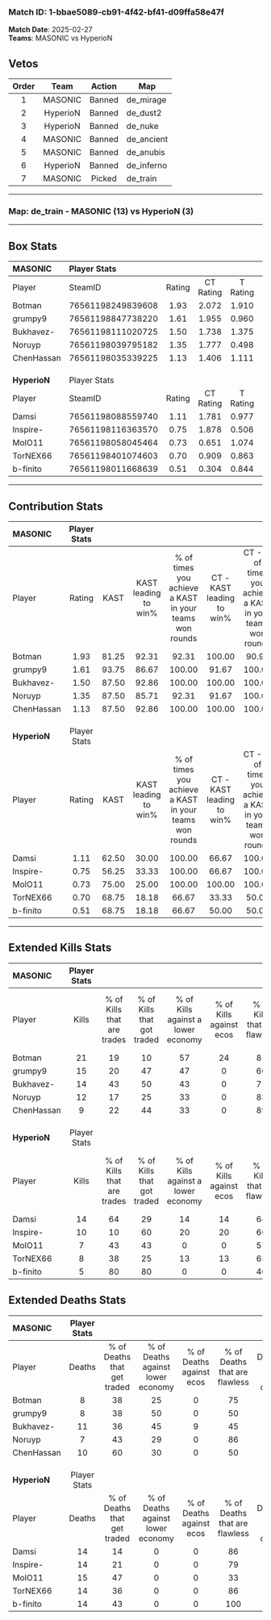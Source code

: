 ### Match ID: 1-bbae5089-cb91-4f42-bf41-d09ffa58e47f  
**Match Date**: 2025-02-27  
**Teams**: MASONIC vs HyperioN  

## Vetos  

| Order | Team | Action | Map |
| :---: | :--: | :----: | --- |
| 1 | MASONIC | Banned | de_mirage |
| 2 | HyperioN | Banned | de_dust2 |
| 3 | HyperioN | Banned | de_nuke |
| 4 | MASONIC | Banned | de_ancient |
| 5 | MASONIC | Banned | de_anubis |
| 6 | HyperioN | Banned | de_inferno |
| 7 | MASONIC | Picked | de_train |

---  

### **Map**: de_train - MASONIC (13) vs HyperioN (3)  
---  

## Box Stats  

| **MASONIC**  | Player Stats      |        |           |          |       |       |       |         |        |      |     |
| :- | :- | :-: | :-: | :-: | :-: | :-: | :-: | :-: | :-: | :-: | :-: |
| Player       | SteamID           | Rating | CT Rating | T Rating | KAST  |  ADR  | Kills | Assists | Deaths | K/D  | HS% |
| Botman       | 76561198249839608 |  1.93  |   2.072   |  1.910   | 81.25 | 119.4 |  21   |    4    |   8    | 2.63 | 47  |
| grumpy9      | 76561198847738220 |  1.61  |   1.955   |  0.960   | 93.75 | 91.1  |  15   |    4    |   8    | 1.88 | 73  |
| Bukhavez-    | 76561198111020725 |  1.50  |   1.738   |  1.375   | 87.50 | 104.9 |  14   |   12    |   11   | 1.27 | 57  |
| Noruyp       | 76561198039795182 |  1.35  |   1.777   |  0.498   | 87.50 | 68.1  |  12   |    2    |   7    | 1.71 | 16  |
| ChenHassan   | 76561198035339225 |  1.13  |   1.406   |  1.111   | 87.50 | 76.9  |   9   |    5    |   10   | 0.90 | 44  |
|              |                   |        |           |          |       |       |       |         |        |      |     |
|              |                   |        |           |          |       |       |       |         |        |      |     |
|              |                   |        |           |          |       |       |       |         |        |      |     |
| **HyperioN** | Player Stats      |        |           |          |       |       |       |         |        |      |     |
| Player       | SteamID           | Rating | CT Rating | T Rating | KAST  |  ADR  | Kills | Assists | Deaths | K/D  | HS% |
| Damsi        | 76561198088559740 |  1.11  |   1.781   |  0.977   | 62.50 | 85.2  |  14   |    5    |   14   | 1.00 | 71  |
| Inspire-     | 76561198116363570 |  0.75  |   1.878   |  0.506   | 56.25 | 59.7  |  10   |    2    |   14   | 0.71 | 70  |
| MolO11       | 76561198058045464 |  0.73  |   0.651   |  1.074   | 75.00 | 65.1  |   7   |    6    |   15   | 0.47 | 71  |
| TorNEX66     | 76561198401074603 |  0.70  |   0.909   |  0.863   | 68.75 | 48.3  |   8   |    2    |   14   | 0.57 | 75  |
| b-finito     | 76561198011668639 |  0.51  |   0.304   |  0.844   | 68.75 | 38.5  |   5   |    3    |   14   | 0.36 | 20  |
---  

## Contribution Stats  

| **MASONIC**  | Player Stats |       |                      |                                                        |                           |                                                             |                          |                                                            |
| :- | :-: | :-: | :-: | :-: | :-: | :-: | :-: | :-: |
| Player       |    Rating    | KAST  | KAST leading to win% | % of times you achieve a KAST in your teams won rounds | CT - KAST leading to win% | CT - % of times you achieve a KAST in your teams won rounds | T - KAST leading to win% | T - % of times you achieve a KAST in your teams won rounds |
| Botman       |     1.93     | 81.25 |        92.31         |                         92.31                          |          100.00           |                            90.91                            |          66.67           |                           100.00                           |
| grumpy9      |     1.61     | 93.75 |        86.67         |                         100.00                         |           91.67           |                           100.00                            |          66.67           |                           100.00                           |
| Bukhavez-    |     1.50     | 87.50 |        92.86         |                         100.00                         |          100.00           |                           100.00                            |          66.67           |                           100.00                           |
| Noruyp       |     1.35     | 87.50 |        85.71         |                         92.31                          |           91.67           |                           100.00                            |          50.00           |                           50.00                            |
| ChenHassan   |     1.13     | 87.50 |        92.86         |                         100.00                         |          100.00           |                           100.00                            |          66.67           |                           100.00                           |
|              |              |       |                      |                                                        |                           |                                                             |                          |                                                            |
|              |              |       |                      |                                                        |                           |                                                             |                          |                                                            |
|              |              |       |                      |                                                        |                           |                                                             |                          |                                                            |
| **HyperioN** | Player Stats |       |                      |                                                        |                           |                                                             |                          |                                                            |
| Player       |    Rating    | KAST  | KAST leading to win% | % of times you achieve a KAST in your teams won rounds | CT - KAST leading to win% | CT - % of times you achieve a KAST in your teams won rounds | T - KAST leading to win% | T - % of times you achieve a KAST in your teams won rounds |
| Damsi        |     1.11     | 62.50 |        30.00         |                         100.00                         |           66.67           |                           100.00                            |          14.29           |                           100.00                           |
| Inspire-     |     0.75     | 56.25 |        33.33         |                         100.00                         |           66.67           |                           100.00                            |          16.67           |                           100.00                           |
| MolO11       |     0.73     | 75.00 |        25.00         |                         100.00                         |          100.00           |                           100.00                            |          10.00           |                           100.00                           |
| TorNEX66     |     0.70     | 68.75 |        18.18         |                         66.67                          |           33.33           |                            50.00                            |          12.50           |                           100.00                           |
| b-finito     |     0.51     | 68.75 |        18.18         |                         66.67                          |           50.00           |                            50.00                            |          11.11           |                           100.00                           |
---  

## Extended Kills Stats  

| **MASONIC**  | Player Stats |                            |                            |                                    |                         |                              |                                 |                                       |                    |           |
| :- | :-: | :-: | :-: | :-: | :-: | :-: | :-: | :-: | :-: | :-: |
| Player       |    Kills     | % of Kills that are trades | % of Kills that got traded | % of Kills against a lower economy | % of Kills against ecos | % of Kills that are flawless | % of Kills that are close duels | % of Kills that are assisted by flash | Pistol Round Kills | AWP Kills |
| Botman       |      21      |             19             |             10             |                 57                 |           24            |              81              |                0                |                   0                   |         0          |     2     |
| grumpy9      |      15      |             20             |             47             |                 47                 |            0            |              60              |                7                |                  20                   |         0          |     2     |
| Bukhavez-    |      14      |             43             |             50             |                 43                 |            0            |              71              |                0                |                   7                   |         0          |     3     |
| Noruyp       |      12      |             17             |             25             |                 33                 |            0            |              83              |                0                |                   8                   |         9          |     1     |
| ChenHassan   |      9       |             22             |             44             |                 33                 |            0            |              89              |                0                |                   0                   |         0          |     1     |
|              |              |                            |                            |                                    |                         |                              |                                 |                                       |                    |           |
|              |              |                            |                            |                                    |                         |                              |                                 |                                       |                    |           |
|              |              |                            |                            |                                    |                         |                              |                                 |                                       |                    |           |
| **HyperioN** | Player Stats |                            |                            |                                    |                         |                              |                                 |                                       |                    |           |
| Player       |    Kills     | % of Kills that are trades | % of Kills that got traded | % of Kills against a lower economy | % of Kills against ecos | % of Kills that are flawless | % of Kills that are close duels | % of Kills that are assisted by flash | Pistol Round Kills | AWP Kills |
| Damsi        |      14      |             64             |             29             |                 14                 |           14            |              64              |                7                |                   7                   |         1          |     4     |
| Inspire-     |      10      |             10             |             60             |                 20                 |           20            |              60              |               10                |                  10                   |         0          |     4     |
| MolO11       |      7       |             43             |             43             |                 0                  |            0            |              57              |                0                |                  14                   |         0          |     1     |
| TorNEX66     |      8       |             38             |             25             |                 13                 |           13            |              63              |                0                |                   0                   |         0          |     0     |
| b-finito     |      5       |             80             |             80             |                 0                  |            0            |              40              |               20                |                   0                   |         0          |     0     |
## Extended Deaths Stats  

| **MASONIC**  | Player Stats |                             |                                   |                          |                               |                            |                           |               |
| :- | :-: | :-: | :-: | :-: | :-: | :-: | :-: | :-: |
| Player       |    Deaths    | % of Deaths that get traded | % of Deaths against lower economy | % of Deaths against ecos | % of Deaths that are flawless | % of Deaths that are close | % of Deaths while blinded | Deaths to AWP |
| Botman       |      8       |             38              |                25                 |            0             |              75               |             0              |            13             |       0       |
| grumpy9      |      8       |             38              |                50                 |            0             |              50               |             0              |             0             |       0       |
| Bukhavez-    |      11      |             36              |                45                 |            9             |              45               |             18             |             0             |       0       |
| Noruyp       |      7       |             43              |                29                 |            0             |              86               |             0              |            14             |       1       |
| ChenHassan   |      10      |             60              |                30                 |            0             |              50               |             10             |            10             |       0       |
|              |              |                             |                                   |                          |                               |                            |                           |               |
|              |              |                             |                                   |                          |                               |                            |                           |               |
|              |              |                             |                                   |                          |                               |                            |                           |               |
| **HyperioN** | Player Stats |                             |                                   |                          |                               |                            |                           |               |
| Player       |    Deaths    | % of Deaths that get traded | % of Deaths against lower economy | % of Deaths against ecos | % of Deaths that are flawless | % of Deaths that are close | % of Deaths while blinded | Deaths to AWP |
| Damsi        |      14      |             14              |                 0                 |            0             |              86               |             0              |             7             |       5       |
| Inspire-     |      14      |             21              |                 0                 |            0             |              79               |             0              |             7             |       2       |
| MolO11       |      15      |             47              |                 0                 |            0             |              33               |             7              |             7             |       0       |
| TorNEX66     |      14      |             36              |                 0                 |            0             |              86               |             0              |             0             |       1       |
| b-finito     |      14      |             43              |                 0                 |            0             |              100              |             0              |            14             |       1       |
